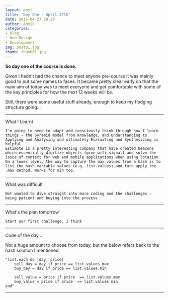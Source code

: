 ```yaml
---
layout: post
title: "Day One - April 27th"
date: 2015-04-27 20:29
author: Admin
categories: 
- blog 
- Web-Design
- Development
img: post01.jpg
thumb: thumb01.jpg
---
```


<b>So day one of the course is done.</b>

Given I hadn't had the chance to meet anyone pre-course it was mainly good to put some names to faces. 
It became pretty clear early on that the main aim of today was to meet everyone and get comfortable with some of the key principles for how the next 12 weeks will be.
<!--more-->

Still, there were some useful stuff already, enough to keep my fledging structure going... 

****

What I Learnt

	I'm going to need to adapt and consciously think through how I learn things - the pyramid model from Knowledge, and Understanding to Applying and Analysing and ultimately Evaluating and Synthesizing is helpful
	Estimote is a pretty interesting company that have created beacons which essentially digitize objects (give wifi signal) and solve the issue of context for web and mobile applications when using location
	On a lower level, the way to capture the max values from a hash is to list the hash variable values (e.g. list.values) and turn apply the .max method. Works for min too.

****

What was difficult

	Not wanted to dive straight into more coding and the challenges - being patient and buying into the process

****

What's the plan tomorrow

	Start our first challenge, I think

****

Code of the day...

Not a huge amount to choose from today, but the below refers back to the hash solution I mentioned.

	"list.each do |day, price|
		sell_day = day if price == list.values.max
		buy_day = day if price == list.values.min

		sell_value = price if price  == list.values.max
		buy_value = price if price  == list.values.min
	end"

****



[hampden]: https://github.com/jekyll/jekyll